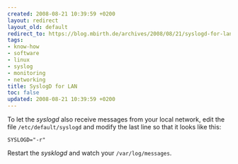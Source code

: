 ```yaml
---
created: 2008-08-21 10:39:59 +0200
layout: redirect
layout_old: default
redirect_to: https://blog.mbirth.de/archives/2008/08/21/syslogd-for-lan.html
tags:
- know-how
- software
- linux
- syslog
- monitoring
- networking
title: SyslogD for LAN
toc: false
updated: 2008-08-21 10:39:59 +0200
---
```


To let the *syslogd* also receive messages from your local network, edit the file `/etc/default/syslogd` and modify the
last line so that it looks like this:

    SYSLOGD="-r"

Restart the *sysklogd* and watch your `/var/log/messages`.